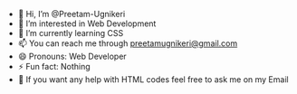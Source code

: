 - 👋 Hi, I’m @Preetam-Ugnikeri
- 👀 I’m interested in Web Development
- 🌱 I’m currently learning CSS
- 📫 You can reach me through preetamugnikeri@gmail.com
- 😄 Pronouns: Web Developer
- ⚡ Fun fact: Nothing
- 👋 If you want any help with HTML codes feel free to ask me on my Email
